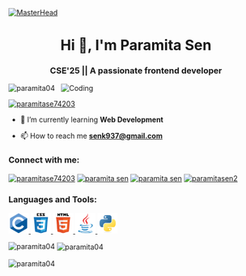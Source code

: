 [![MasterHead](https://repository-images.githubusercontent.com/588181932/e36ec678-7984-4cdd-8e4c-a3932772ff8e)](https://paramita.io)
<h1 align="center">Hi 👋, I'm Paramita Sen</h1>
<h3 align="center">CSE'25 || A passionate frontend developer</h3>

<img align="right" alt="Coding" width="400" src="https://camo.githubusercontent.com/a4c584bce1c41271485d28f92aaf9f581b3c88b68ca723b6edfd58b4ba988c2b/68747470733a2f2f63646e2e6472696262626c652e636f6d2f75736572732f313138373833362f73637265656e73686f74732f363533393432392f70726f6772616d65722e676966">

<p align="left"> <img src="https://komarev.com/ghpvc/?username=paramita04&label=Profile%20views&color=0e75b6&style=flat" alt="paramita04" /> </p>

<p align="left"> <a href="https://twitter.com/paramitase74203" target="blank"><img src="https://img.shields.io/twitter/follow/paramitase74203?logo=twitter&style=for-the-badge" alt="paramitase74203" /></a> </p>

- 🌱 I’m currently learning **Web Development**

- 📫 How to reach me **senk937@gmail.com**

<h3 align="left">Connect with me:</h3>
<p align="left">
<a href="https://twitter.com/paramitase74203" target="blank"><img align="center" src="https://raw.githubusercontent.com/rahuldkjain/github-profile-readme-generator/master/src/images/icons/Social/twitter.svg" alt="paramitase74203" height="30" width="40" /></a>
<a href="https://linkedin.com/in/paramita sen" target="blank"><img align="center" src="https://raw.githubusercontent.com/rahuldkjain/github-profile-readme-generator/master/src/images/icons/Social/linked-in-alt.svg" alt="paramita sen" height="30" width="40" /></a>
<a href="https://fb.com/paramita sen" target="blank"><img align="center" src="https://raw.githubusercontent.com/rahuldkjain/github-profile-readme-generator/master/src/images/icons/Social/facebook.svg" alt="paramita sen" height="30" width="40" /></a>
<a href="https://instagram.com/paramitasen2" target="blank"><img align="center" src="https://raw.githubusercontent.com/rahuldkjain/github-profile-readme-generator/master/src/images/icons/Social/instagram.svg" alt="paramitasen2" height="30" width="40" /></a>
</p>

<h3 align="left">Languages and Tools:</h3>
<p align="left"> <a href="https://www.cprogramming.com/" target="_blank" rel="noreferrer"> <img src="https://raw.githubusercontent.com/devicons/devicon/master/icons/c/c-original.svg" alt="c" width="40" height="40"/> </a> <a href="https://www.w3schools.com/css/" target="_blank" rel="noreferrer"> <img src="https://raw.githubusercontent.com/devicons/devicon/master/icons/css3/css3-original-wordmark.svg" alt="css3" width="40" height="40"/> </a> <a href="https://www.w3.org/html/" target="_blank" rel="noreferrer"> <img src="https://raw.githubusercontent.com/devicons/devicon/master/icons/html5/html5-original-wordmark.svg" alt="html5" width="40" height="40"/> </a> <a href="https://www.java.com" target="_blank" rel="noreferrer"> <img src="https://raw.githubusercontent.com/devicons/devicon/master/icons/java/java-original.svg" alt="java" width="40" height="40"/> </a> <a href="https://www.python.org" target="_blank" rel="noreferrer"> <img src="https://raw.githubusercontent.com/devicons/devicon/master/icons/python/python-original.svg" alt="python" width="40" height="40"/> </a> </p>

<p><img align="left" src="https://github-readme-stats.vercel.app/api/top-langs?username=paramita04&show_icons=true&locale=en&layout=compact" alt="paramita04" /></p>

<p>&nbsp;<img align="center" src="https://github-readme-stats.vercel.app/api?username=paramita04&show_icons=true&locale=en" alt="paramita04" /></p>

<p><img align="center" src="https://github-readme-streak-stats.herokuapp.com/?user=paramita04&" alt="paramita04" /></p>
